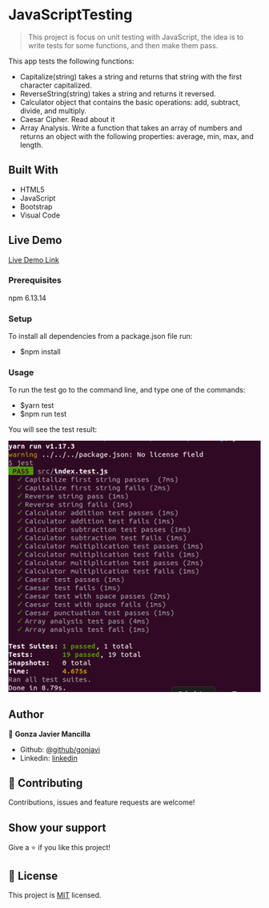 # JavaScriptTesting


> This project is focus on unit testing with JavaScript, the idea is to write tests for some functions, and then make them pass.

This app tests the following functions:
 - Capitalize(string) takes a string and returns that string with the first character capitalized.
 - ReverseString(string) takes a string and returns it reversed.
 - Calculator object that contains the basic operations: add, subtract, divide, and multiply.
 - Caesar Cipher. Read about it
 - Array Analysis. Write a function that takes an array of numbers and returns an object with the following properties: average, min, max, and length.

## Built With

- HTML5
- JavaScript
- Bootstrap
- Visual Code

## Live Demo

[Live Demo Link](www.dont.forget.com)


### Prerequisites
npm 6.13.14

### Setup

To install all dependencies from a package.json file run:

 - $npm install


### Usage

To run the test go to the command line, and type one of the commands:

 - $yarn test 
  - $npm run test
  
  You will see the test result:

![screenshot](./test.png)



## Author

👤 **Gonza Javier Mancilla**

- Github: [@github/gonjavi](https://github.com/gonjavi)
- Linkedin: [linkedin](https://www.linkedin.com/in/g-javier-mancilla-a686a9178/)



## 🤝 Contributing

Contributions, issues and feature requests are welcome!


## Show your support

Give a ⭐️ if you like this project!


## 📝 License

This project is [MIT](lic.url) licensed.
